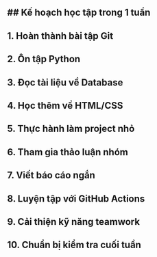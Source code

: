 ## \## Kế hoạch học tập trong 1 tuần

## 

## 1\. Hoàn thành bài tập Git  

## 2\. Ôn tập Python  

## 3\. Đọc tài liệu về Database  

## 4\. Học thêm về HTML/CSS  

## 5\. Thực hành làm project nhỏ  

## 6\. Tham gia thảo luận nhóm  

## 7\. Viết báo cáo ngắn  

## 8\. Luyện tập với GitHub Actions  

## 9\. Cải thiện kỹ năng teamwork  

## 10\. Chuẩn bị kiểm tra cuối tuần  



